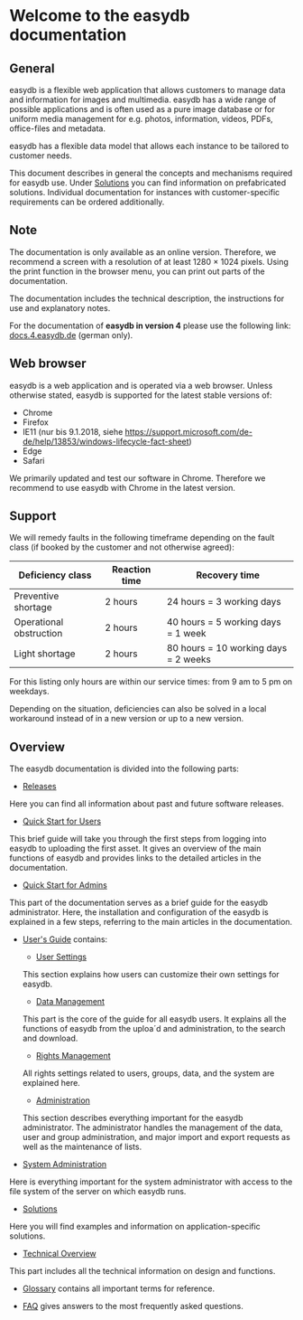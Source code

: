 # Welcome to the easydb documentation

## General
 
easydb is a flexible web application that allows customers to manage data and information for images and multimedia. easydb has a wide range of possible applications and is often used as a pure image database or for uniform media management for e.g. photos, information, videos, PDFs, office-files and metadata.

easydb has a flexible data model that allows each instance to be tailored to customer needs.

This document describes in general the concepts and mechanisms required for easydb use. Under [Solutions](./solutions/solutions.md) you can find information on prefabricated solutions. Individual documentation for instances with customer-specific requirements can be ordered additionally.

## Note

The documentation is only available as an online version. Therefore, we recommend a screen with a resolution of at least 1280 × 1024 pixels. Using the print function in the browser menu, you can print out parts of the documentation.

The documentation includes the technical description, the instructions for use and explanatory notes.

For the documentation of **easydb in version 4** please use the following link: [docs.4.easydb.de](http://docs.4.easydb.de) (german only).

## Web browser

easydb is a web application and is operated via a web browser. Unless otherwise stated, easydb is supported for the latest stable versions of:

* Chrome
* Firefox
* IE11 (nur bis 9.1.2018, siehe ​https://support.microsoft.com/de-de/help/13853/windows-lifecycle-fact-sheet)
* Edge
* Safari

We primarily updated and test our software in Chrome. Therefore we recommend to use easydb with Chrome in the latest version.

## Support

We will remedy faults in the following timeframe depending on the fault class (if booked by the customer and not otherwise agreed):

|Deficiency class|Reaction time|Recovery time|
|-|-|-|
|Preventive shortage|     2 hours|             24 hours = 3 working days|
|Operational obstruction| 2 hours|             40 hours = 5 working days = 1 week|
|Light shortage          |2 hours  |           80 hours = 10 working days = 2 weeks|

For this listing only hours are within our service times: from 9 am to 5 pm on weekdays.

Depending on the situation, deficiencies can also be solved in a local workaround instead of in a new version or up to a new version.

## Overview

The easydb documentation is divided into the following parts:

* [Releases](./releases/releases.md)

Here you can find all information about past and future software releases.

* [Quick Start for Users](./getstarteduser/getstarteduser.md)

This brief guide will take you through the first steps from logging into easydb to uploading the first asset. It gives an overview of the main functions of easydb and provides links to the detailed articles in the documentation.

* [Quick Start for Admins](./getstartedadmin/getstartedadmin.md)

This part of the documentation serves as a brief guide for the easydb administrator. Here, the installation and configuration of the easydb is explained in a few steps, referring to the main articles in the documentation.

* [User's Guide](./webfrontend/webfrontend.md) contains:

	* [User Settings](./webfrontend/userprefs/userprefs.md)

	This section explains how users can customize their own settings for easydb.

	* [Data Management](./webfrontend/datamanagement/datamanagement.md)

	This part is the core of the guide for all easydb users. It explains all the functions of easydb from the uploa´d and administration, to the search and download.

	* [Rights Management](./webfrontend/rightsmanagement/rightsmanagement.md)

	All rights settings related to users, groups, data, and the system are explained here.

	* [Administration](./webfrontend/datamanagement/datamanagement.md)

	This section describes everything important for the easydb administrator. The administrator handles the management of the data, user and group administration, and major import and export requests as well as the maintenance of lists.

* [System Administration](./sysadmin/sysadmin.md)

Here is everything important for the system administrator with access to the file system of the server on which easydb runs.

* [Solutions](./solutions/solutions.md)

Here you will find examples and information on application-specific solutions.

* [Technical Overview](./technical/technical.md)

This part includes all the technical information on design and functions.

* [Glossary](./glossary/glossary.md) contains all important terms for reference.

* [FAQ](./faq/faq.md) gives answers to the most frequently asked questions.